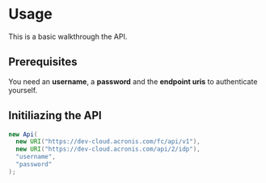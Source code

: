 # Usage
This is a basic walkthrough the API.

## Prerequisites
You need an __username__, a __password__ and the __endpoint uris__ to authenticate yourself.

## Initiliazing the API
```java
new Api(
  new URI("https://dev-cloud.acronis.com/fc/api/v1"),
  new URI("https://dev-cloud.acronis.com/api/2/idp"),
  "username",
  "password"
);
```